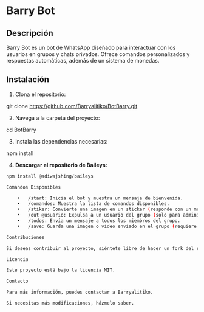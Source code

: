 # Barry Bot

## Descripción
Barry Bot es un bot de WhatsApp diseñado para interactuar con los usuarios en grupos y chats privados. Ofrece comandos personalizados y respuestas automáticas, además de un sistema de monedas.

## Instalación
1. Clona el repositorio:

git clone https://github.com/Barryalitiko/BotBarry.git

2. Navega a la carpeta del proyecto:

cd BotBarry

3. Instala las dependencias necesarias:

npm install

4. **Descargar el repositorio de Baileys:**
```bash
npm install @adiwajshing/baileys

Comandos Disponibles

	•	/start: Inicia el bot y muestra un mensaje de bienvenida.
	•	/comandos: Muestra la lista de comandos disponibles.
	•	/stiker: Convierte una imagen en un sticker (responde con un mensaje de texto).
	•	/out @usuario: Expulsa a un usuario del grupo (solo para administradores).
	•	/todos: Envía un mensaje a todos los miembros del grupo.
	•	/save: Guarda una imagen o video enviado en el grupo (requiere 1200 coins para usuarios normales).

Contribuciones

Si deseas contribuir al proyecto, siéntete libre de hacer un fork del repositorio y enviar un pull request.

Licencia

Este proyecto está bajo la licencia MIT.

Contacto

Para más información, puedes contactar a Barryalitiko.

Si necesitas más modificaciones, házmelo saber.
